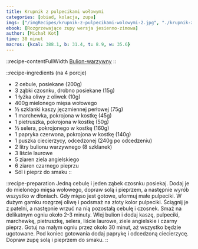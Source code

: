 ```yaml
---
title: Krupnik z pulpecikami wołowymi
categories: [obiad, kolacja, zupa]
imgs: ["/imgRecipes/krupnik-z-pulpecikami-wolowymi-2.jpg", "./krupnik-z-pulpecikami-wolowymi-1.jpg"]
ebook: [Rozgrzewające zupy wersja jesienno-zimowa]
author: [Michał Kot]
time: 30 minut
macros: {kcal: 388.1, b: 31.4, t: 8.9, w: 35.6}
---
```


::recipe-contentFullWidth
[Bulion-warzywny](/bulion-warzywny)
::


::recipe-ingredients
 (na 4 porcje)
- 2 cebule, posiekane (200g)
- 3 ząbki czosnku, drobno posiekane (15g)
- 1 łyżka oliwy z oliwek (10g)
- 400g mielonego mięsa wołowego
- ½ szklanki kaszy jęczmiennej perłowej (75g)
- 1 marchewka, pokrojona w kostkę (45g)
- 1 pietruszka, pokrojona w kostkę (50g)
- ½ selera, pokrojonego w kostkę (160g)
- 1 papryka czerwona, pokrojona w kostkę (140g)
- 1 puszka ciecierzycy, odcedzonej (240g po odcedzeniu)
- 2 litry bulionu warzywnego (8 szklanek)
- 3 liście laurowe
- 5 ziaren ziela angielskiego
- 6 ziaren czarnego pieprzu
- Sól i pieprz do smaku
::

::recipe-preparation
Jedną cebulę i jeden ząbek czosnku posiekaj. Dodaj je do mielonego mięsa wołowego, dopraw solą i pieprzem, a następnie wyrób wszystko w dłoniach. Gdy mięso jest gotowe, uformuj małe pulpeciki. W dużym garnku rozgrzej oliwę i podsmaż na złoty kolor pulpeciki. Ściągnij je z patelni, a następnie wrzuć na nią pozostałą cebulę i czosnek. Smaż na delikatnym ogniu około 2-3 minuty. Wlej bulion i dodaj kaszę, pulpeciki, marchewkę, pietruszkę, selera, liście laurowe, ziele angielskie i czarny pieprz. Gotuj na małym ogniu przez około 30 minut, aż wszystko będzie ugotowane. Pod koniec gotowania dodaj paprykę i odcedzoną ciecierzycę. Dopraw zupę solą i pieprzem do smaku.
::
